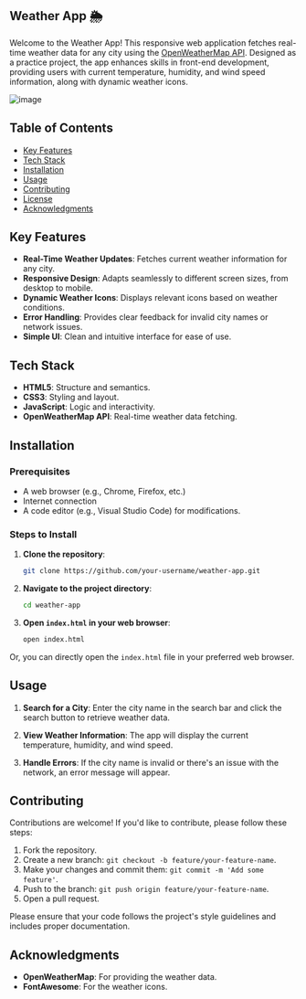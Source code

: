 ## Weather App 🌦️

Welcome to the Weather App! This responsive web application fetches real-time weather data for any city using the [OpenWeatherMap API](https://openweathermap.org/api). Designed as a practice project, the app enhances skills in front-end development, providing users with current temperature, humidity, and wind speed information, along with dynamic weather icons.

![image](https://github.com/user-attachments/assets/6b7a34ba-adc7-4265-9656-2dd6d58883c9)


## Table of Contents

- [Key Features](#key-features)
- [Tech Stack](#tech-stack)
- [Installation](#installation)
- [Usage](#usage)
- [Contributing](#contributing)
- [License](#license)
- [Acknowledgments](#acknowledgments)

## Key Features

- **Real-Time Weather Updates**: Fetches current weather information for any city.
- **Responsive Design**: Adapts seamlessly to different screen sizes, from desktop to mobile.
- **Dynamic Weather Icons**: Displays relevant icons based on weather conditions.
- **Error Handling**: Provides clear feedback for invalid city names or network issues.
- **Simple UI**: Clean and intuitive interface for ease of use.

## Tech Stack

- **HTML5**: Structure and semantics.
- **CSS3**: Styling and layout.
- **JavaScript**: Logic and interactivity.
- **OpenWeatherMap API**: Real-time weather data fetching.

## Installation

### Prerequisites

- A web browser (e.g., Chrome, Firefox, etc.)
- Internet connection
- A code editor (e.g., Visual Studio Code) for modifications.

### Steps to Install

1. **Clone the repository**:

   ```bash
   git clone https://github.com/your-username/weather-app.git
   ```

2. **Navigate to the project directory**:

   ```bash
   cd weather-app
   ```

3. **Open `index.html` in your web browser**:

   ```bash
   open index.html
   ```

Or, you can directly open the `index.html` file in your preferred web browser.

## Usage

1. **Search for a City**: Enter the city name in the search bar and click the search button to retrieve weather data.

2. **View Weather Information**: The app will display the current temperature, humidity, and wind speed.

3. **Handle Errors**: If the city name is invalid or there's an issue with the network, an error message will appear.

## Contributing

Contributions are welcome! If you'd like to contribute, please follow these steps:

1. Fork the repository.
2. Create a new branch: `git checkout -b feature/your-feature-name`.
3. Make your changes and commit them: `git commit -m 'Add some feature'`.
4. Push to the branch: `git push origin feature/your-feature-name`.
5. Open a pull request.

Please ensure that your code follows the project's style guidelines and includes proper documentation.


## Acknowledgments

- **OpenWeatherMap**: For providing the weather data.
- **FontAwesome**: For the weather icons.
